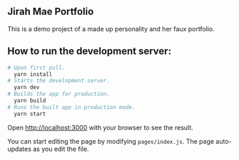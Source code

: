 ## Jirah Mae Portfolio

This is a demo project of a made up personality and her faux portfolio.

## How to run the development server:

```sh
# Upon first pull.
  yarn install
# Starts the development server.
  yarn dev
# Builds the app for production.
  yarn build
# Runs the built app in production mode.
  yarn start

```

Open [http://localhost:3000](http://localhost:3000) with your browser to see the result.

You can start editing the page by modifying `pages/index.js`. The page auto-updates as you edit the file.
